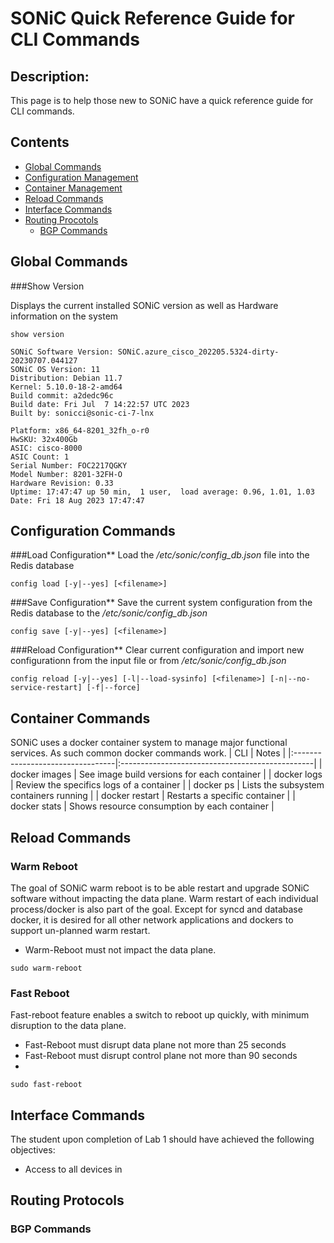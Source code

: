 # SONiC Quick Reference Guide for CLI Commands
## Description: 
This page is to help those new to SONiC have a quick reference guide for CLI commands. 

## Contents
- [Global Commands](#global-commands)
- [Configuration Management](#configuration-management)
- [Container Management](#container-management)
- [Reload Commands](#reload-commands)
- [Interface Commands](#interface-commands)
- [Routing Procotols](#routing-protocols)
  - [BGP Commands](#bgp-commands)
  
## Global Commands

###Show Version

Displays the current installed SONiC version as well as Hardware information on the system
```
show version
```

```
SONiC Software Version: SONiC.azure_cisco_202205.5324-dirty-20230707.044127
SONiC OS Version: 11
Distribution: Debian 11.7
Kernel: 5.10.0-18-2-amd64
Build commit: a2dedc96c
Build date: Fri Jul  7 14:22:57 UTC 2023
Built by: sonicci@sonic-ci-7-lnx

Platform: x86_64-8201_32fh_o-r0
HwSKU: 32x400Gb
ASIC: cisco-8000
ASIC Count: 1
Serial Number: FOC2217QGKY
Model Number: 8201-32FH-O
Hardware Revision: 0.33
Uptime: 17:47:47 up 50 min,  1 user,  load average: 0.96, 1.01, 1.03
Date: Fri 18 Aug 2023 17:47:47
```


## Configuration Commands

###Load Configuration**
Load the */etc/sonic/config_db.json* file into the Redis database
```
config load [-y|--yes] [<filename>]
```

###Save Configuration**
Save the current system configuration from the Redis database to the */etc/sonic/config_db.json*
```
config save [-y|--yes] [<filename>]
```

###Reload Configuration**
Clear current configuration and import new configurationn from the input file or from */etc/sonic/config_db.json*
```
config reload [-y|--yes] [-l|--load-sysinfo] [<filename>] [-n|--no-service-restart] [-f|--force]
```


## Container Commands

SONiC uses a docker container system to manage major functional services. As such common docker commands work.
| CLI                              | Notes                                           |
|:---------------------------------|:------------------------------------------------|
| docker images                    | See image build versions for each container     |
| docker logs <container>          | Review the specifics logs of a container        |
| docker ps                        | Lists the subsystem containers running          |
| docker restart <container>       | Restarts a specific container                   |
| docker stats                     | Shows resource consumption by each container    |


## Reload Commands
### Warm Reboot
The goal of SONiC warm reboot is to be able restart and upgrade SONiC software without impacting the data plane. Warm restart of each individual process/docker is also part of the goal. Except for syncd and database docker, it is desired for all other network applications and dockers to support un-planned warm restart.
  - Warm-Reboot must not impact the data plane.

```
sudo warm-reboot
```

### Fast Reboot
Fast-reboot feature enables a switch to reboot up quickly, with minimum disruption to the data plane.
  - Fast-Reboot must disrupt data plane not more than 25 seconds
  - Fast-Reboot must disrupt control plane not more than 90 seconds
  - 
```
sudo fast-reboot
```

## Interface Commands
The student upon completion of Lab 1 should have achieved the following objectives:

* Access to all devices in

## Routing Protocols

### BGP Commands
